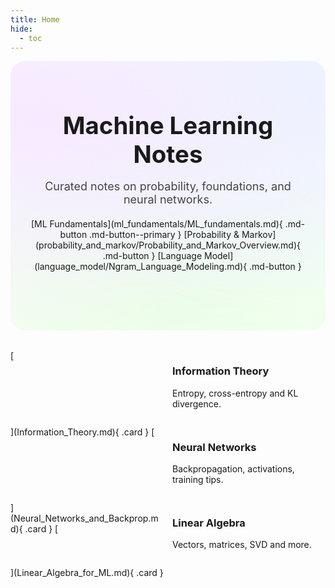 ```yaml
---
title: Home
hide:
  - toc
---
```


<style>
/* Pastel hero + cards */
.hero {
  --bg1: #f7e9ff;
  --bg2: #e6f7ff;
  --bg3: #eaffe6;
  background:
    radial-gradient(1200px 600px at 10% 20%, var(--bg1) 0, transparent 60%),
    radial-gradient(1200px 600px at 90% 10%, var(--bg2) 0, transparent 60%),
    radial-gradient(1200px 600px at 50% 90%, var(--bg3) 0, transparent 60%);
  border-radius: 1.5rem;
  padding: 5rem 2rem;
  margin-bottom: 2rem;
  text-align: center;
}
.hero__content { max-width: 900px; margin: 0 auto; }
.hero h1 { margin: 0 0 .5rem; font-size: clamp(2rem, 4vw, 3rem); }
.hero .subtitle { font-size: 1.125rem; opacity: .8; margin-bottom: 1.25rem; }
.hero__actions .md-button { margin: .25rem .4rem; }

/* Card grid */
.cards {
  display: grid;
  grid-template-columns: repeat(auto-fit, minmax(220px, 1fr));
  gap: 14px;
}
.card {
  display: block;
  background: var(--md-surface, #fff);
  border: 1px solid rgba(0,0,0,.06);
  border-radius: 16px;
  padding: 16px 16px 18px;
  text-decoration: none !important;
  color: inherit;
  box-shadow: 0 2px 10px rgba(0,0,0,.04);
  transition: transform .12s ease, box-shadow .12s ease, border-color .12s ease;
}
.card:hover {
  transform: translateY(-2px);
  box-shadow: 0 6px 18px rgba(0,0,0,.06);
  border-color: rgba(0,0,0,.12);
}
.card h3 { margin: 4px 0 6px; font-size: 1.05rem; }
</style>

<div class="hero">
  <div class="hero__content">
    <h1>Machine Learning Notes</h1>
    <p class="subtitle">Curated notes on probability, foundations, and neural networks.</p>
    <p class="hero__actions">
      [ML Fundamentals](ml_fundamentals/ML_fundamentals.md){ .md-button .md-button--primary }
      [Probability & Markov](probability_and_markov/Probability_and_Markov_Overview.md){ .md-button }
      [Language Model](language_model/Ngram_Language_Modeling.md){ .md-button }
    </p>
  </div>
</div>

<section class="cards">
  [<span><h3>Information Theory</h3><p>Entropy, cross-entropy and KL divergence.</p></span>](Information_Theory.md){ .card }
  [<span><h3>Neural Networks</h3><p>Backpropagation, activations, training tips.</p></span>](Neural_Networks_and_Backprop.md){ .card }
  [<span><h3>Linear Algebra</h3><p>Vectors, matrices, SVD and more.</p></span>](Linear_Algebra_for_ML.md){ .card }
</section>

